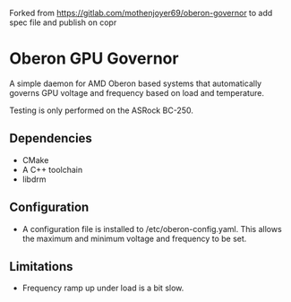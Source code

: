 Forked from https://gitlab.com/mothenjoyer69/oberon-governor to add spec file and publish on copr

# Oberon GPU Governor

A simple daemon for AMD Oberon based systems that automatically governs GPU voltage and frequency based on load and temperature.

Testing is only performed on the ASRock BC-250.

## Dependencies

- CMake
- A C++ toolchain
- libdrm

## Configuration

- A configuration file is installed to /etc/oberon-config.yaml. This allows the maximum and minimum voltage and frequency to be set.

## Limitations

- Frequency ramp up under load is a bit slow.
